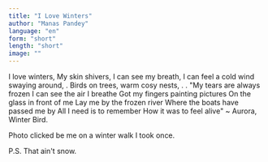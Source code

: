 ```yaml
---
title: "I Love Winters"
author: "Manas Pandey"
language: "en"
form: "short"
length: "short"
image: ""
---
```

I love winters,
My skin shivers,
I can see my breath,
I can feel a cold wind swaying around,
.
Birds on trees,
warm cosy nests,
.
.
"My tears are always frozen
I can see the air I breathe
Got my fingers painting pictures
On the glass in front of me
Lay me by the frozen river
Where the boats have passed me by
All I need is to remember
How it was to feel alive"
~ Aurora, Winter Bird.

Photo clicked be me on a winter walk I took once.

P.S. That ain't snow.